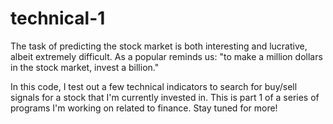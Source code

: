 # technical-1
The task of predicting the stock market is both interesting and lucrative, albeit extremely difficult. As a popular reminds us: "to make a million dollars in the stock market, invest a billion."

In this code, I test out a few technical indicators to search for buy/sell signals for a stock that I'm currently invested in. This is part 1 of a series of programs I'm working on related to finance. Stay tuned for more!
